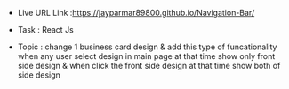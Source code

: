 - Live URL Link :https://jayparmar89800.github.io/Navigation-Bar/

 * Task : React Js 

 - Topic : change 1 business card design & add this type of funcationality when any user select design in main page at that time show only front side design & when click the front side design at that time show both of side design 
